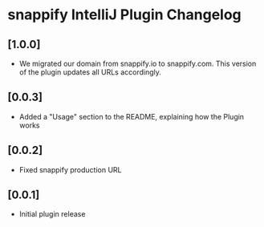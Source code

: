 <!-- Keep a Changelog guide -> https://keepachangelog.com -->

# snappify IntelliJ Plugin Changelog

## [1.0.0]

- We migrated our domain from snappify.io to snappify.com. This version of the plugin updates all URLs accordingly.

## [0.0.3]

- Added a "Usage" section to the README, explaining how the Plugin works

## [0.0.2]

- Fixed snappify production URL

## [0.0.1]

- Initial plugin release
